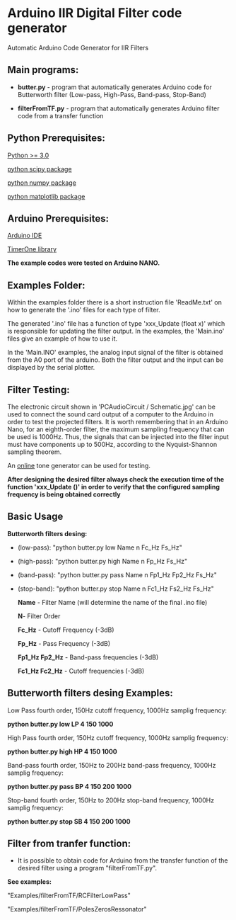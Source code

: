 # Arduino IIR Digital Filter code generator

Automatic Arduino Code Generator for IIR Filters 

## **Main programs:**

- **butter.py** - program that automatically generates Arduino code for Butterworth filter  (Low-pass, High-Pass, Band-pass, Stop-Band)
 
- **filterFromTF.py** - program that automatically generates Arduino filter code from a transfer function 
 
## Python Prerequisites:

[Python >= 3.0](https://www.python.org/)
 
[python scipy package](https://www.scipy.org/install.html)
 
[python numpy package](https://numpy.org/install/)
 
[python matplotlib package](https://matplotlib.org/stable/users/installing.html)
 
## Arduino Prerequisites:

[Arduino IDE](https://www.arduino.cc/en/software)

[TimerOne library](https://www.arduino.cc/reference/en/libraries/timerone/)

**The example codes were tested on Arduino NANO.**

## Examples Folder:

Within the examples folder there is a short instruction file 'ReadMe.txt' on how to generate the '.ino' files for each type of filter. 

The generated '.ino' file has a function of type 'xxx_Update (float x)' which is responsible for updating the filter output. In the examples, the 'Main.ino' files give an example of how to use it. 

In the 'Main.INO' examples, the analog input signal of the filter is obtained from the A0 port of the arduino. Both the filter output and the input can be displayed by the serial plotter. 

## Filter Testing:

The electronic circuit shown in 'PCAudioCircuit / Schematic.jpg' can be used to connect the sound card output of a computer to the Arduino in order to test the projected filters. It is worth remembering that in an Arduino Nano, for an eighth-order filter, the maximum sampling frequency that can be used is 1000Hz. Thus, the signals that can be injected into the filter input must have components up to 500Hz, according to the Nyquist-Shannon sampling theorem.

An [online](https://www.szynalski.com/tone-generator/) tone generator can be used for testing. 

**After designing the desired filter always check the execution time of the function 'xxx_Update ()' in order to verify that the configured sampling frequency is being obtained correctly**

## Basic Usage

 **Butterworth filters desing:**

- (low-pass): "python butter.py low Name n Fc_Hz Fs_Hz"

- (high-pass): "python butter.py high Name n Fp_Hz Fs_Hz"

- (band-pass): "python butter.py pass Name n Fp1_Hz Fp2_Hz Fs_Hz"

- (stop-band): "python butter.py stop Name n Fc1_Hz Fs2_Hz Fs_Hz"

	**Name** - Filter Name (will determine the name of the final .ino file)

	**N**- Filter Order

	**Fc_Hz** - Cutoff Frequency (-3dB)

	**Fp_Hz** - Pass Frequency (-3dB)

	**Fp1_Hz Fp2_Hz** - Band-pass frequencies (-3dB)

	**Fc1_Hz Fc2_Hz** - Cutoff frequencies (-3dB)

## Butterworth filters desing Examples:

Low Pass fourth order, 150Hz cutoff frequency, 1000Hz samplig frequency:

**python butter.py low LP 4 150 1000**

High Pass fourth order, 150Hz cutoff frequency, 1000Hz samplig frequency: 

 **python butter.py high HP 4 150 1000**

Band-pass fourth order, 150Hz to 200Hz band-pass frequency, 1000Hz samplig frequency: 

**python butter.py pass BP 4 150 200 1000**

Stop-band fourth order, 150Hz to 200Hz stop-band frequency, 1000Hz samplig frequency:

**python butter.py stop SB 4 150 200 1000**


## Filter from tranfer function:

- It is possible to obtain code for Arduino from the transfer function of the desired filter using a program "filterFromTF.py".

**See examples:**

"Examples/filterFromTF/RCFilterLowPass"

"Examples/filterFromTF/PolesZerosRessonator"




